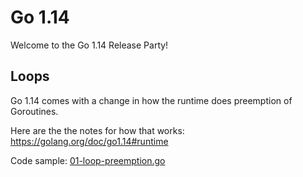 # Go 1.14

Welcome to the Go 1.14 Release Party!

## Loops

Go 1.14 comes with a change in how the runtime does preemption of Goroutines.

Here are the the notes for how that works: https://golang.org/doc/go1.14#runtime

Code sample: [01-loop-preemption.go](./01-loop_preemption.go)
